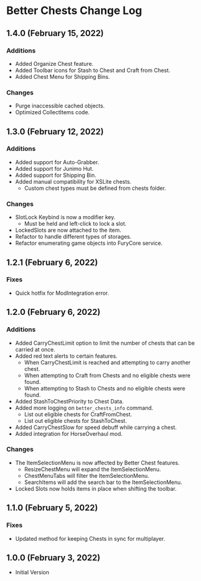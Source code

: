 ﻿# Better Chests Change Log

## 1.4.0 (February 15, 2022)

### Additions

* Added Organize Chest feature.
* Added Toolbar icons for Stash to Chest and Craft from Chest.
* Added Chest Menu for Shipping Bins.

### Changes

* Purge inaccessible cached objects.
* Optimized CollectItems code.

## 1.3.0 (February 12, 2022)

### Additions

* Added support for Auto-Grabber.
* Added support for Junimo Hut.
* Added support for Shipping Bin.
* Added manual compatibility for XSLite chests.
    * Custom chest types must be defined from chests folder.

### Changes

* SlotLock Keybind is now a modifier key.
    * Must be held and left-click to lock a slot.
* LockedSlots are now attached to the item.
* Refactor to handle different types of storages.
* Refactor enumerating game objects into FuryCore service.

## 1.2.1 (February 6, 2022)

### Fixes

* Quick hotfix for ModIntegration error.

## 1.2.0 (February 6, 2022)

### Additions

* Added CarryChestLimit option to limit the number of chests that can be carried at once.
* Added red text alerts to certain features.
    * When CarryChestLimit is reached and attempting to carry another chest.
    * When attempting to Craft from Chests and no eligible chests were found.
    * When attempting to Stash to Chests and no eligible chests were found.
* Added StashToChestPriority to Chest Data.
* Added more logging on `better_chests_info` command.
    * List out eligible chests for CraftFromChest.
    * List out eligible chests for StashToChest.
* Added CarryChestSlow for speed debuff while carrying a chest.
* Added integration for HorseOverhaul mod.

### Changes

* The ItemSelectionMenu is now affected by Better Chest features.
    * ResizeChestMenu will expand the ItemSelectionMenu.
    * ChestMenuTabs will filter the ItemSelectionMenu.
    * SearchItems will add the search bar to the ItemSelectionMenu.
* Locked Slots now holds items in place when shifting the toolbar.

## 1.1.0 (February 5, 2022)

### Fixes

* Updated method for keeping Chests in sync for multiplayer.

## 1.0.0 (February 3, 2022)

* Initial Version